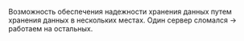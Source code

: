 Возможность обеспечения надежности хранения данных путем хранения данных в нескольких местах.
Один сервер сломался -> работаем на остальных.